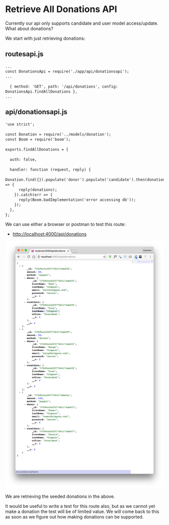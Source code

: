 # Retrieve All Donations API

Currently our api only supports candidate and user model access/update. What about donations?

We start with just retrieving donations:

## routesapi.js

~~~
...
const DonationsApi = require('./app/api/donationsapi');
...

  { method: 'GET', path: '/api/donations', config: DonationsApi.findAllDonations },
...
~~~

## api/donationsapi.js

~~~
'use strict';

const Donation = require('../models/donation');
const Boom = require('boom');

exports.findAllDonations = {

  auth: false,

  handler: function (request, reply) {
    Donation.find({}).populate('donor').populate('candidate').then(donations => {
      reply(donations);
    }).catch(err => {
      reply(Boom.badImplementation('error accessing db'));
    });
  },
};

~~~

We can use either a browser or postman to test this route:

- <http://localhost:4000/api/donations>

![](img/01.png)

We are retrieving the seeded donations in the above.

It would be useful to write a test for this route also, but as we cannot yet make a donation the test will be of limited value. We will come back to this as soon as we figure out how making donations can be supported.